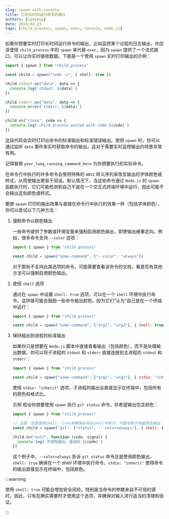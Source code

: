 ```yaml
---
slug: spawn-with-console
title: 打印长时间运行命令的输入
authors: [1adybug]
date: 2024-02-23
tags: [child_process, spawn, exec, console, node.js]
---
```


如果你想要实时打印长时间运行命令的输出，比如监控某个过程的日志输出，你应该使用 `child_process` 中的 `spawn` 来代替 `exec`，因为 `spawn` 提供了一个流式接口，可以让你实时接收数据。下面是一个使用 `spawn` 实时打印输出的示例：

```typescript
import { spawn } from "child_process"

const child = spawn("node -v", { shell: true })

child.stdout.on("data", data => {
  console.log(`stdout: ${data}`)
})

child.stderr.on("data", data => {
  console.error(`stderr: ${data}`)
})

child.on("close", code => {
  console.log(`child process exited with code ${code}`)
})
```

这段代码会实时打印出命令的标准输出和标准错误输出。使用 `spawn` 时，你可以通过监听 `data` 事件来实时获取命令的输出。这对于需要实时监控输出的场景非常有用。

记得替换 `your_long_running_command_here` 为你想要执行的实际命令。

在命令行中执行的许多命令会使用特殊的 `ANSI` 转义序列来改变输出的字体颜色或样式，从而使输出更易于阅读。默认情况下，当这些命令通过 `Node.js` 的 `spawn` 函数执行时，它们可能检测到自己不是在一个交互式终端环境中运行，因此可能不会输出这些颜色或样式。

要使 `spawn` 打印的输出效果与直接在命令行中执行的效果一样（包括字体颜色），你可以尝试以下几种方法：

1. 强制命令以颜色输出

   一些命令提供了参数或环境变量来强制启用颜色输出，即使输出被重定向。例如，很多命令支持 `--color` 选项：

   ```javascript
   import { spawn } from "child_process"

   const child = spawn("some-command", ["--color", "always"])
   ```

   对于那些不支持此类选项的命令，可能需要查看该命令的文档，看是否有其他方法可以强制启用颜色输出。

2. 使用 `shell` 选项

   通过在 `spawn` 中设置 `shell: true` 选项，可以在一个 `shell` 环境中执行命令。这样做可能会鼓励一些命令输出颜色，因为它们“认为”自己是在一个终端中运行：

   ```javascript
   import { spawn } from "child_process"

   const child = spawn("some-command", ["arg1", "arg2"], { shell: true })
   ```

3. 保持输出到进程的标准输出

   如果你只是想要在 `Node.js` 脚本中直接查看输出（包括颜色），而不是处理输出数据，你可以将子进程的 `stdout` 和 `stderr` 直接连接到主进程的 `stdout` 和 `stderr`：

   ```javascript
   import { spawn } from "child_process"

   const child = spawn("some-command", ["arg1", "arg2"], { stdio: "inherit" })
   ```

   使用 `stdio: "inherit"` 选项，子进程的输出会直接显示在终端中，包括所有的颜色和格式化。

   示例
   假设你想要使用 `spawn` 执行 `git status` 命令，并希望输出包含颜色：

   ```javascript
   import { spawn } from "child_process"

   // 注意：这里使用shell: true来确保命令在shell中执行，可能有助于保留颜色输出
   const child = spawn("git", ["status", "--color=always"], { shell: true, stdio: "inherit" })

   child.on("exit", function (code, signal) {
     console.log(`子进程退出，退出码 ${code}`)
   })
   ```

   这个例子中，`--color=always` 告诉 `git status` 命令总是使用颜色输出，`shell: true` 确保在一个 shell 环境中执行命令，`stdio: "inherit"` 使得命令的输出直接显示在终端中，包括颜色。

:::warning

使用 `shell: true` 可能会增加安全风险，特别是当命令的参数来自不可信的源时。因此，只有在确实需要时才使用这个选项，并确保对输入进行适当的清理和验证。

:::
